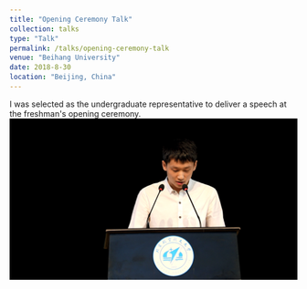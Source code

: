 ```yaml
---
title: "Opening Ceremony Talk"
collection: talks
type: "Talk"
permalink: /talks/opening-ceremony-talk
venue: "Beihang University"
date: 2018-8-30
location: "Beijing, China"
---
```


I was selected as the undergraduate representative to deliver a speech at the freshman's opening ceremony.   
![here](/images/opening.jpg)
